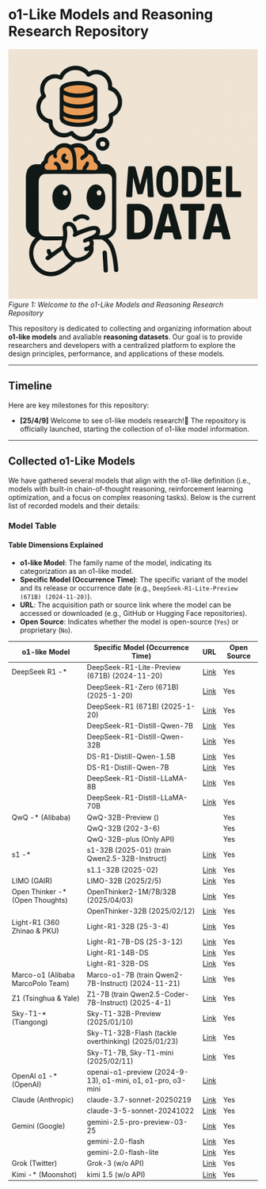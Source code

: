 # o1-Like Models and Reasoning Research Repository

![image](https://github.com/Siki-cloud/Awesome-o1-Models/blob/main/imgs/logo.png)
*Figure 1: Welcome to the o1-Like Models and Reasoning Research Repository*

This repository is dedicated to collecting and organizing information about **o1-like models** and avaliable **reasoning datasets**. Our goal is to provide researchers and developers with a centralized platform to explore the design principles, performance, and applications of these models.

----

## Timeline
Here are key milestones for this repository:
- **[25/4/9]**  Welcome to see o1-like models research!👀 The repository is officially launched, starting the collection of o1-like model information.

----

## Collected o1-Like Models
We have gathered several models that align with the o1-like definition (i.e., models with built-in chain-of-thought reasoning, reinforcement learning optimization, and a focus on complex reasoning tasks). Below is the current list of recorded models and their details:

### Model Table
#### Table Dimensions Explained
- **o1-like Model**: The family name of the model, indicating its categorization as an o1-like model.
- **Specific Model (Occurrence Time)**: The specific variant of the model and its release or occurrence date (e.g., `DeepSeek-R1-Lite-Preview (671B) (2024-11-20)`).
- **URL**: The acquisition path or source link where the model can be accessed or downloaded (e.g., GitHub or Hugging Face repositories).
- **Open Source**: Indicates whether the model is open-source (`Yes`) or proprietary (`No`).

| o1-like Model                | Specific Model (Occurrence Time)             | URL                                              |Open Source |
|------------------------------|----------------------------------------------|--------------------------------------------------|-------------|
| DeepSeek R1 -*               | DeepSeek-R1-Lite-Preview (671B) (2024-11-20) | [Link](https://github.com/deepseek-ai)           |Yes         |
|                              | DeepSeek-R1-Zero (671B) (2025-1-20)          | [Link](https://github.com/deepseek-ai)           |Yes         |
|                              | DeepSeek-R1 (671B) (2025-1-20)               | [Link](https://github.com/deepseek-ai)           |Yes         |
|                              | DeepSeek-R1-Distill-Qwen-7B                  | [Link](https://huggingface.co/deepseek)          |Yes         |
|                              | DeepSeek-R1-Distill-Qwen-32B                 | [Link](https://huggingface.co/deepseek)          |Yes         |
|                              | DS-R1-Distill-Qwen-1.5B                      | [Link](https://huggingface.co/deepseek)          |Yes         |
|                              | DS-R1-Distill-Qwen-7B                        | [Link](https://huggingface.co/deepseek)          |Yes         |
|                              | DeepSeek-R1-Distill-LLaMA-8B                 | [Link](https://huggingface.co/deepseek)          |Yes         |
|                              | DeepSeek-R1-Distill-LLaMA-70B                | [Link](https://huggingface.co/deepseek)          |Yes         |
| QwQ -* (Alibaba)             | QwQ-32B-Preview ()                           |                                                  |Yes         |
|                              | QwQ-32B (202-3-6)                            |                                                  |Yes         |
|                              | QwQ-32B-plus (Only API)                      |                                                  |Yes         |
| s1 -*                        | s1-32B (2025-01) (train Qwen2.5-32B-Instruct) | [Link](https://www.open-thoughts.ai)             |Yes         |
|                              | s1.1-32B (2025-02)                           | [Link](https://www.open-thoughts.ai)             |Yes         |
| LIMO (GAIR)                  | LIMO-32B (2025/2/5)                          | [Link](https://github.com/GAIR-NLP/LIMO)         |Yes         |
| Open Thinker -* (Open Thoughts) | OpenThinker2-1M/7B/32B (2025/04/03)       | [Link](https://github.com/open-thoughts/open-thoughts) |Yes         |
|                              | OpenThinker-32B (2025/02/12)                 | [Link](https://github.com/open-thoughts/open-thoughts) |Yes         |
| Light-R1 (360 Zhinao & PKU)  | Light-R1-32B (25-3-4)                        | [Link](https://github.com/Qihoo360/Light-R1/blob/main/README.md) |Yes         |
|                              | Light-R1-7B-DS (25-3-12)                     | [Link](https://github.com/Qihoo360/Light-R1/blob/main/README.md) |Yes         |
|                              | Light-R1-14B-DS                              | [Link](https://github.com/Qihoo360/Light-R1/blob/main/README.md) |Yes         |
|                              | Light-R1-32B-DS                              | [Link](https://github.com/Qihoo360/Light-R1/blob/main/README.md) |Yes         |
| Marco-o1 (Alibaba MarcoPolo Team) | Marco-o1-7B (train Qwen2-7B-Instruct) (2024-11-21) | [Link](https://github.com/AIDC-AI/Marco-o1) |Yes         |
| Z1 (Tsinghua & Yale)         | Z1-7B (train Qwen2.5-Coder-7B-Instruct) (2025-4-1) | [Link](https://github.com/efficientscaling/Z1) |Yes         |
| Sky-T1-* (Tiangong)          | Sky-T1-32B-Preview (2025/01/10)              | [Link](https://github.com/NovaSky-AI/SkyThought) |Yes         |
|                              | Sky-T1-32B-Flash (tackle overthinking) (2025/01/23) | [Link](https://github.com/NovaSky-AI/SkyThought) |Yes         |
|                              | Sky-T1-7B, Sky-T1-mini (2025/02/11)          | [Link](https://github.com/NovaSky-AI/SkyThought) |Yes         |
| OpenAI o1 -* (OpenAI)        | openai-o1-preview (2024-9-13), o1-mini, o1, o1-pro, o3-mini | [Link](https://platform.openai.com/docs/overview) |
| Claude (Anthropic)           | claude-3.7-sonnet-20250219                   | [Link](https://docs.anthropic.com/en/docs/about-claude/models/all-models#model-comparison-table) |Yes         |
|                              | claude-3-5-sonnet-20241022                   | [Link](https://docs.anthropic.com/en/docs/about-claude/models/all-models#model-comparison-table) |Yes         |
| Gemini (Google)              | gemini-2.5-pro-preview-03-25                 | [Link](https://ai.google.dev/gemini-api/docs/models?hl=zh-cn#gemini-2.0-flash-lite) |Yes         |
|                              | gemini-2.0-flash                             | [Link](https://ai.google.dev/gemini-api/docs/models?hl=zh-cn#gemini-2.0-flash-lite) |Yes         |
|                              | gemini-2.0-flash-lite                        | [Link](https://ai.google.dev/gemini-api/docs/models?hl=zh-cn#gemini-2.0-flash-lite) |Yes         |
| Grok (Twitter)               | Grok-3 (w/o API)                             | [Link](https://docs.x.ai/docs/overview#featured-models) |Yes         |
| Kimi -* (Moonshot)           | kimi 1.5 (w/o API)                           | [Link](https://platform.moonshot.cn/docs/intro) |Yes         |
